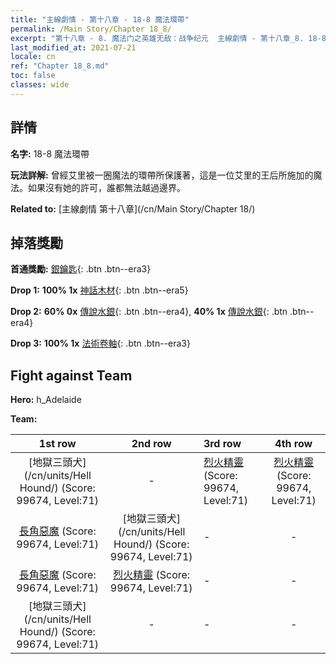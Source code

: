 ```yaml
---
title: "主線劇情 - 第十八章 - 18-8 魔法環帶"
permalink: /Main Story/Chapter 18_8/
excerpt: "第十八章 - 8. 魔法门之英雄无敌：战争纪元  主線劇情 - 第十八章_8. 18-8 魔法環帶"
last_modified_at: 2021-07-21
locale: cn
ref: "Chapter 18_8.md"
toc: false
classes: wide
---
```


## 詳情

 **名字:** 18-8 魔法環帶

 **玩法詳解:** 曾經艾里被一圈魔法的環帶所保護著，這是一位艾里的王后所施加的魔法。如果沒有她的許可，誰都無法越過邊界。

 **Related to:** [主線劇情 第十八章](/cn/Main Story/Chapter 18/)

## 掉落獎勵

 **首通獎勵:** [銀鑰匙](/cn/Items/con_693/){: .btn .btn--era3}

 **Drop 1:** **100% 1x** [神話木材](/cn/Items/mat_62/){: .btn .btn--era5}

 **Drop 2:** **60% 0x** [傳說水銀](/cn/Items/mat_56/){: .btn .btn--era4}, **40% 1x** [傳說水銀](/cn/Items/mat_56/){: .btn .btn--era4}

 **Drop 3:** **100% 1x** [法術卷軸](/cn/Items/con_694/){: .btn .btn--era3}


## Fight against Team
 **Hero:** h_Adelaide

 **Team:**


  | 1st row | 2nd row | 3rd row | 4th row |
  |:----:|:----:|:----|:----:|
  | [地獄三頭犬](/cn/units/Hell Hound/) (Score: 99674, Level:71)  | - | [烈火精靈](/cn/units/Efreeti/) (Score: 99674, Level:71)  | [烈火精靈](/cn/units/Efreeti/) (Score: 99674, Level:71)  |
  | [長角惡魔](/cn/units/Demon/) (Score: 99674, Level:71)  | [地獄三頭犬](/cn/units/Hell Hound/) (Score: 99674, Level:71)  | - | - |
  | [長角惡魔](/cn/units/Demon/) (Score: 99674, Level:71)  | [烈火精靈](/cn/units/Efreeti/) (Score: 99674, Level:71)  | - | - |
  | [地獄三頭犬](/cn/units/Hell Hound/) (Score: 99674, Level:71)  | - | - | - |


